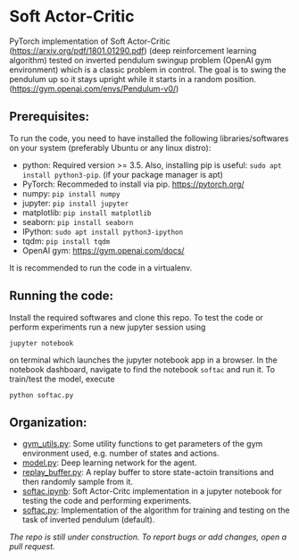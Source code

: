 # Soft Actor-Critic
PyTorch implementation of Soft Actor-Critic (https://arxiv.org/pdf/1801.01290.pdf) (deep reinforcement learning algorithm) tested on inverted pendulum swingup problem 
(OpenAI gym environment) which is a classic problem in control. The goal is to swing the pendulum up so it stays upright while it 
starts in a random position. (https://gym.openai.com/envs/Pendulum-v0/)

## Prerequisites:
To run the code, you need to have installed the following libraries/softwares on your system (preferably Ubuntu or any linux distro):
* python: Required version >= 3.5. Also, installing pip is useful: `sudo apt install python3-pip`. (if your package manager is apt)
* PyTorch: Recommeded to install via pip. https://pytorch.org/
* numpy: `pip install numpy`
* jupyter: `pip install jupyter`
* matplotlib: `pip install matplotlib`
* seaborn: `pip install seaborn`
* IPython: `sudo apt install python3-ipython`
* tqdm: `pip install tqdm` 
* OpenAI gym: https://gym.openai.com/docs/

It is recommended to run the code in a virtualenv.

## Running the code:
Install the required softwares and clone this repo. To test the code or perform experiments run a new jupyter session using
```
jupyter notebook
```
on terminal which launches the jupyter notebook app in a browser. In the notebook dashboard, navigate to find the notebook `softac` and run it.
To train/test the model, execute 
```
python softac.py
```
## Organization:
* [gym_utils.py](https://github.com/kushagra06/SAC/blob/master/gym_utils.py): 
Some utility functions to get parameters of the gym environment used, e.g. number of states and actions.
* [model.py](https://github.com/kushagra06/SAC/blob/master/model.py): Deep learning network for the agent. 
* [replay_buffer.py](https://github.com/kushagra06/SAC/blob/master/replay_buffer.py): A replay buffer to store state-actoin transitions and then randomly sample from it. 
* [softac.ipynb](https://github.com/kushagra06/SAC/blob/master/softac.ipynb): Soft Actor-Critc implementation in a jupyter notebook for testing the code and performing experiments. 
* [softac.py](https://github.com/kushagra06/SAC/blob/master/softac.py): Implementation of the algorithm for training and testing on the task of inverted pendulum (default). 

*The repo is still under construction. To report bugs or add changes, open a pull request.*
